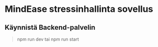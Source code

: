 # MindEase stressinhallinta sovellus
## Käynnistä Backend-palvelin
> npm run dev
tai
> npm run start
